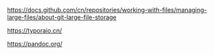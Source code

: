 https://docs.github.com/cn/repositories/working-with-files/managing-large-files/about-git-large-file-storage

https://typoraio.cn/


https://pandoc.org/

